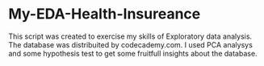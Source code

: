 # My-EDA-Health-Insureance
This script was created to exercise my skills of Exploratory data analysis. The database was distribuited by codecademy.com. I used PCA analysys and some hypothesis test to get some fruitfull insights about the database.
